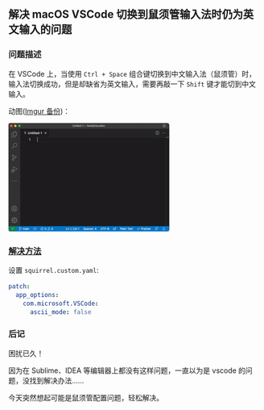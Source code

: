 ## 解决 macOS VSCode 切换到鼠须管输入法时仍为英文输入的问题

### 问题描述
在 VSCode 上，当使用 `Ctrl + Space` 组合键切换到中文输入法（鼠须管）时，输入法切换成功，但是却缺省为英文输入，需要再敲一下 `Shift` 键才能切到中文输入。

动图([Imgur 备份](https://imgur.com/a/x6BhnTk.gif))：

![问题截图](/assets/2022/squirrel-vscode-switch-issue.gif)

### [解决方法](https://github.com/rime/squirrel/issues/179#issuecomment-364048969)
设置 `squirrel.custom.yaml`:
```yaml
patch:
  app_options:
    com.microsoft.VSCode:
      ascii_mode: false
```

### 后记
困扰已久！

因为在 Sublime、IDEA 等编辑器上都没有这样问题，一直以为是 vscode 的问题，没找到解决办法……

今天突然想起可能是鼠须管配置问题，轻松解决。
